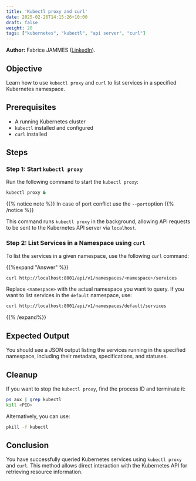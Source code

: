 ```yaml
---
title: 'Kubectl proxy and curl'
date: 2025-02-26T14:15:26+10:00
draft: false
weight: 20
tags: ["kubernetes", "kubectl", "api server", "curl"]
---
```


**Author:** Fabrice JAMMES ([LinkedIn](https://www.linkedin.com/in/fabrice-jammes-5b29b042/)).

## Objective
Learn how to use `kubectl proxy` and `curl` to list services in a specified Kubernetes namespace.

## Prerequisites
- A running Kubernetes cluster
- `kubectl` installed and configured
- `curl` installed

## Steps

### Step 1: Start `kubectl proxy`
Run the following command to start the `kubectl proxy`:

```sh
kubectl proxy &
```
{{% notice note %}}
In case of port conflict use the `--port`option
{{% /notice %}}

This command runs `kubectl proxy` in the background, allowing API requests to be sent to the Kubernetes API server via `localhost`.

### Step 2: List Services in a Namespace using `curl`
To list the services in a given namespace, use the following `curl` command:

{{%expand "Answer" %}}
```sh
curl http://localhost:8001/api/v1/namespaces/<namespace>/services
```

Replace `<namespace>` with the actual namespace you want to query. If you want to list services in the `default` namespace, use:

```sh
curl http://localhost:8001/api/v1/namespaces/default/services
```
{{% /expand%}}

## Expected Output
You should see a JSON output listing the services running in the specified namespace, including their metadata, specifications, and statuses.

## Cleanup
If you want to stop the `kubectl proxy`, find the process ID and terminate it:

```sh
ps aux | grep kubectl
kill <PID>
```

Alternatively, you can use:

```sh
pkill -f kubectl
```

## Conclusion
You have successfully queried Kubernetes services using `kubectl proxy` and `curl`. This method allows direct interaction with the Kubernetes API for retrieving resource information.
```

